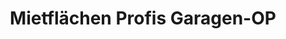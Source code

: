 ---
title: "Mietflächen Profis Garagen-OP"
url: /oerlenbach/mietflaechen-profis-garagen-op/
shop: Mieten
---